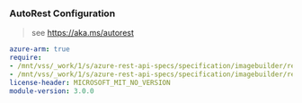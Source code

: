 ### AutoRest Configuration

> see https://aka.ms/autorest

``` yaml
azure-arm: true
require:
- /mnt/vss/_work/1/s/azure-rest-api-specs/specification/imagebuilder/resource-manager/readme.md
- /mnt/vss/_work/1/s/azure-rest-api-specs/specification/imagebuilder/resource-manager/readme.go.md
license-header: MICROSOFT_MIT_NO_VERSION
module-version: 3.0.0
```